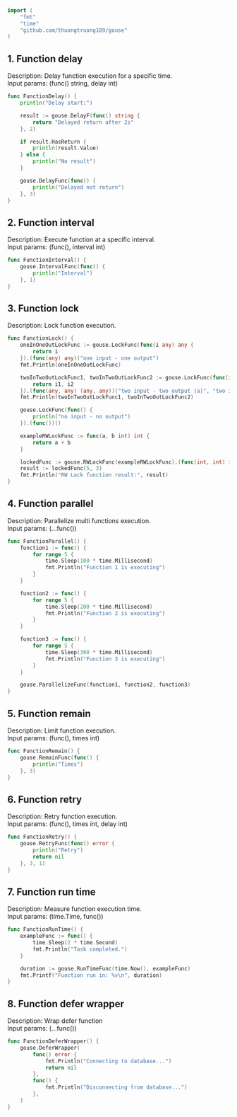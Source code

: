 
# <Badge style='font-size: 1.8rem; text-shadow: 1px 1px 2px rgba(0, 0, 0, 0.3); padding: 0.35rem 0.75rem 0.35rem 0;' type='info' text='🔖 Function' />


```go
import (
	"fmt"
	"time"
	"github.com/thuongtruong109/gouse"
)
```

## 1. Function delay

Description: Delay function execution for a specific time.<br>Input params: (func() string, delay int)<br>

```go
func FunctionDelay() {
	println("Delay start:")

	result := gouse.DelayF(func() string {
		return "Delayed return after 2s"
	}, 2)

	if result.HasReturn {
		println(result.Value)
	} else {
		println("No result")
	}

	gouse.DelayFunc(func() {
		println("Delayed not return")
	}, 3)
}
```

## 2. Function interval

Description: Execute function at a specific interval.<br>Input params: (func(), interval int)<br>

```go
func FunctionInterval() {
	gouse.IntervalFunc(func() {
		println("Interval")
	}, 1)
}
```

## 3. Function lock

Description: Lock function execution.<br>

```go
func FunctionLock() {
	oneInOneOutLockFunc := gouse.LockFunc(func(i any) any {
		return i
	}).(func(any) any)("one input - one output")
	fmt.Println(oneInOneOutLockFunc)

	twoInTwoOutLockFunc1, twoInTwoOutLockFunc2 := gouse.LockFunc(func(i1, i2 any) (any, any) {
		return i1, i2
	}).(func(any, any) (any, any))("two input - two output (a)", "two input - two output (b)")
	fmt.Println(twoInTwoOutLockFunc1, twoInTwoOutLockFunc2)

	gouse.LockFunc(func() {
		println("no input - no output")
	}).(func())()

	exampleRWLockFunc := func(a, b int) int {
		return a + b
	}

	lockedFunc := gouse.RWLockFunc(exampleRWLockFunc).(func(int, int) int)
	result := lockedFunc(5, 3)
	fmt.Println("RW Lock function result:", result)
}
```

## 4. Function parallel

Description: Parallelize multi functions execution.<br>Input params: (...func())<br>

```go
func FunctionParallel() {
	function1 := func() {
		for range 5 {
			time.Sleep(100 * time.Millisecond)
			fmt.Println("Function 1 is executing")
		}
	}

	function2 := func() {
		for range 5 {
			time.Sleep(200 * time.Millisecond)
			fmt.Println("Function 2 is executing")
		}
	}

	function3 := func() {
		for range 5 {
			time.Sleep(300 * time.Millisecond)
			fmt.Println("Function 3 is executing")
		}
	}

	gouse.ParallelizeFunc(function1, function2, function3)
}
```

## 5. Function remain

Description: Limit function execution.<br>Input params: (func(), times int)<br>

```go
func FunctionRemain() {
	gouse.RemainFunc(func() {
		println("Times")
	}, 3)
}
```

## 6. Function retry

Description: Retry function execution.<br>Input params: (func(), times int, delay int)<br>

```go
func FunctionRetry() {
	gouse.RetryFunc(func() error {
		println("Retry")
		return nil
	}, 3, 1)
}
```

## 7. Function run time

Description: Measure function execution time.<br>Input params: (time.Time, func())<br>

```go
func FunctionRunTime() {
	exampleFunc := func() {
		time.Sleep(2 * time.Second)
		fmt.Println("Task completed.")
	}

	duration := gouse.RunTimeFunc(time.Now(), exampleFunc)
	fmt.Printf("Function run in: %v\n", duration)
}
```

## 8. Function defer wrapper

Description: Wrap defer function<br>Input params: (...func())<br>

```go
func FunctionDeferWrapper() {
	gouse.DeferWrapper(
		func() error {
			fmt.Println("Connecting to database...")
			return nil
		},
		func() {
			fmt.Println("Disconnecting from database...")
		},
	)
}
```

